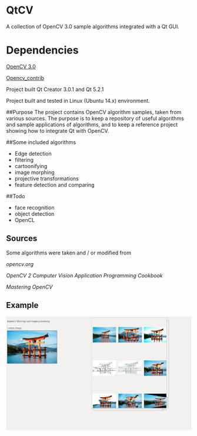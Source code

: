 QtCV
===

A collection of OpenCV 3.0 sample algorithms integrated with a Qt GUI. 

Dependencies
==

[OpenCV 3.0](https://github.com/Itseez/opencv)

[Opencv_contrib](https://github.com/itseez/opencv_contrib)

Project built Qt Creator 3.0.1 and Qt 5.2.1

Project built and tested in Linux  (Ubuntu 14.x) environment.

##Purpose
The project contains OpenCV algorithm samples, taken from various sources. The purpose is to keep a repository of useful algorithms and sample applications of algorithms, and to keep a reference project showing how to integrate Qt with OpenCV.

##Some included algorithms
* Edge detection
* filtering
* cartoonifying
* image morphing
* projective transformations
* feature detection and comparing

##Todo
* face recognition
* object detection
* OpenCL
  
## Sources
Some algorithms were taken and / or modified from

*opencv.org*

*OpenCV 2 Computer Vision Application Programming Cookbook*

*Mastering OpenCV*

## Example

![Miyajima torii](/miyajima.png?raw=true "Miyajima torii")
